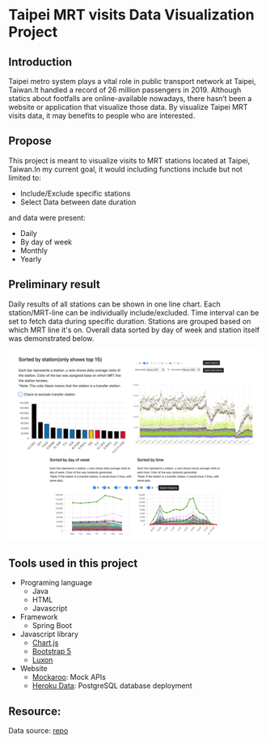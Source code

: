 # Taipei MRT visits Data Visualization Project

## Introduction

Taipei metro system plays a vital role in public transport network at Taipei, Taiwan.It handled a record of 26 million passengers in 2019. Although statics about footfalls are online-available nowadays, there hasn’t been a website or application that visualize those data. By visualize Taipei MRT visits data, it may benefits to people who are interested.

## Propose

This project is meant to visualize visits to MRT stations located at Taipei, Taiwan.In my current goal, it would including functions include but not limited to:

- Include/Exclude specific stations
- Select Data between date duration

and data were present:

- Daily
- By day of week
- Monthly
- Yearly

## Preliminary result

Daily results of all stations can be shown in one line chart. Each station/MRT-line can be individually include/excluded. Time interval can be set to fetch data during specific duration. Stations are grouped based on which MRT line it's on.
Overall data sorted by day of week and station itself was demonstrated below.

![20220422.gif](./README/20220422.gif)

## Tools used in this project

- Programing language
    - Java
    - HTML
    - Javascript
- Framework
    - Spring Boot
- Javascript library
    - [Chart.js](https://www.chartjs.org/)
    - [Bootstrap 5](https://getbootstrap.com/docs/5.0/getting-started/introduction/)
    - [Luxon](https://moment.github.io/luxon/#/)
- Website
    - [Mockaroo](https://www.mockaroo.com/apis): Mock APIs
    - [Heroku Data](https://data.heroku.com/): PostgreSQL database deployment

## Resource:

Data source: [repo](https://github.com/ker07/downloadMRTData)
